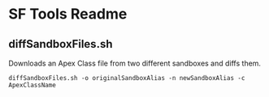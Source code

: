 # SF Tools Readme

## diffSandboxFiles.sh

Downloads an Apex Class file from two different sandboxes and diffs them.

`diffSandboxFiles.sh -o originalSandboxAlias -n newSandboxAlias -c ApexClassName`

